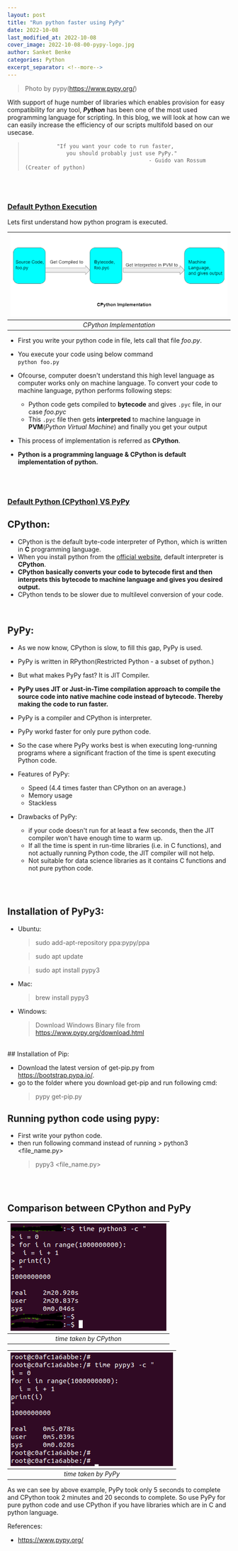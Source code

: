 ```yaml
---
layout: post
title: "Run python faster using PyPy"
date: 2022-10-08
last_modified_at: 2022-10-08
cover_image: 2022-10-08-00-pypy-logo.jpg
author: Sanket Benke
categories: Python
excerpt_separator: <!--more-->
---
```


> Photo by pypy(https://www.pypy.org/)

With support of huge number of libraries which enables provision for easy compatibility for any tool, **_Python_** has been one of the most used programming language for scripting. In this blog, we will look at how can we can easily increase the efficiency of our scripts multifold based on our usecase.

>               "If you want your code to run faster,
>                  you should probably just use PyPy."
>                                            - Guido van Rossum (Creater of python)

<!--more-->
<br><br>

### <span style="text-decoration: underline"> Default Python Execution </span>

Lets first understand how python program is executed.

|![CPython Implementation](/assets/images/2022-10-08-00-CPython-Implementation.png) |
|:--:|
| *CPython Implementation* |

- First you write your python code in file, lets call that file _foo.py_.
 - You execute your code using below command <br>
   `python foo.py`

 - Ofcourse, computer doesn't understand this high level language as computer works only on machine language. To convert your code to machine language, python performs following steps:
    - Python code gets compiled to **bytecode** and gives `.pyc` file, in our case _foo.pyc_
    - This `.pyc` file then gets **interpreted** to machine language in **PVM**(_Python Virtual Machine_) and finally you get your output
 - This process of implementation is referred as **CPython**.
 - **Python is a programming language & CPython is default implementation of python.**

<br><br>

 ### <span style="text-decoration: underline"> Default Python (CPython) VS PyPy </span>

 ## CPython:

 - CPython is the default byte-code interpreter of Python, which is written in **C** programming language.
 - When you install python from the [official website](https://www.python.org/), default interpreter is **CPython**.
 - **CPython basically converts your code to bytecode first and then interprets this bytecode to machine language and gives you desired output.**
 - CPython tends to be slower due to multilevel conversion of your code.

<br>

 ## PyPy:

 - As we now know, CPython is slow, to fill this gap, PyPy is used.
 - PyPy is written in RPython(Restricted Python - a subset of python.)
 - But what makes PyPy fast? It is JIT Compiler.
 - **PyPy uses JIT or Just-in-Time compilation approach to compile the source code into native machine code instead of bytecode. Thereby making the code to run faster.**
 - PyPy is a compiler and CPython is interpreter.
 - PyPy workd faster for only pure python code.
 - So the case where PyPy works best is when executing long-running programs where a significant fraction of the time is spent executing Python code.

 - Features of PyPy:
   - Speed (4.4 times faster than CPython on an average.)
   - Memory usage
   - Stackless

 - Drawbacks of PyPy:
   - if your code doesn't run for at least a few seconds, then the JIT compiler won't have enough time to warm up.
   - If all the time is spent in run-time libraries (i.e. in C functions), and not actually running Python code, the JIT compiler will not help.
   - Not suitable for data science libraries as it contains C functions and not pure python code.

<br><br>

## Installation of PyPy3:

- Ubuntu:

  > sudo add-apt-repository ppa:pypy/ppa

  > sudo apt update

  > sudo apt install pypy3

- Mac:

  > brew install pypy3

- Windows:

  > Download Windows Binary file from https://www.pypy.org/download.html

<br>
## Installation of Pip:

 - Download the latest version of get-pip.py from https://bootstrap.pypa.io/.
 - go to the folder where you download get-pip and run following cmd:
   > pypy get-pip.py

## Running python code using pypy:

 - First write your python code.
 - then run following command instead of running > python3 <file_name.py>
   > pypy3 <file_name.py>

<br><br>
## Comparison between CPython and PyPy

 |![CPython](/assets/images/2022-10-08-00-python3-time-taken.png) |
 |:--:|
 | *time taken by CPython* |


 |![PyPy](/assets/images/2022-10-08-00-pypy3-time-taken.png) |
 |:--:|
 | *time taken by PyPy* |


As we can see by above example, PyPy took only 5 seconds to complete and CPython took 2 minutes and 20 seconds to complete.
So use PyPy for pure python code and use CPython if you have libraries which are in C and python language.


References:
- https://www.pypy.org/
